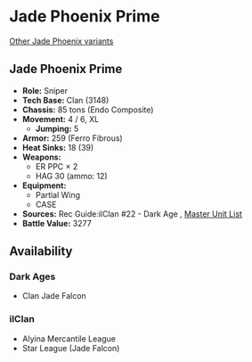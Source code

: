 # Jade Phoenix Prime 

[Other Jade Phoenix variants](../jade_phoenix.md) 

## Jade Phoenix Prime 

- **Role:** Sniper 
- **Tech Base:** Clan (3148) 
- **Chassis:** 85 tons (Endo Composite) 
- **Movement:** 4 / 6, XL 
  - **Jumping:** 5 
- **Armor:** 259 (Ferro Fibrous) 
- **Heat Sinks:** 18 (39) 
- **Weapons:** 
  - ER PPC × 2 
  - HAG 30 (ammo: 12) 
- **Equipment:** 
  - Partial Wing 
  - CASE 
- **Sources:** Rec Guide:ilClan #22 - Dark Age , [Master Unit List](http://masterunitlist.info/Unit/Details/8293) 
- **Battle Value:** 3277 

## Availability 

### Dark Ages 

- Clan Jade Falcon 

### ilClan 

- Alyina Mercantile League 
- Star League (Jade Falcon) 

